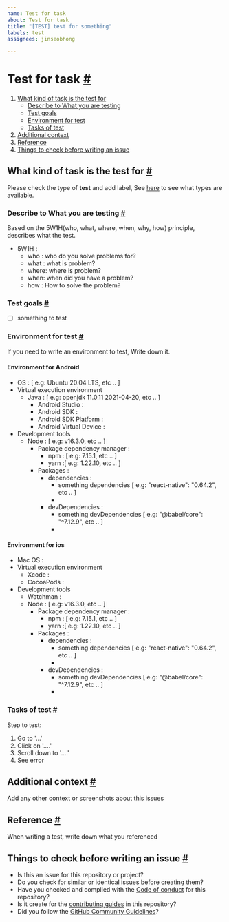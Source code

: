 ```yaml
---
name: Test for task
about: Test for task
title: "[TEST] test for something"
labels: test
assignees: jinseobhong

---
```


# Test for task <a href="#test-for-task" id="test-for-task">#</a>

1. [What kind of task is the test for](#what-kind-of-task-is-the-test-for)
    - [Describe to What you are testing](#describe-to-what-you-are-testing)
    - [Test goals](#test-goals)
    - [Environment for test](#environment-for-test)
    - [Tasks of test](#tasks-of-test)
2. [Additional context](#additional-context)
3. [Reference](#reference)
4. [Things to check before writing an issue](#things-to-check-before-writing-an-issue)


## What kind of task is the test for <a href="#what-kind-of-task-is-the-test-for" id="what-kind-of-task-is-the-test-for">#</a>

Please check the type of **test** and add label, See [here](../blob/master/CONTRIBUTING.md#how-to-create-issue-about-test-for-task) to see what types are available.

### Describe to What you are testing <a href="#describe-to-what-you-are-testing" id="describe-to-what-you-are-testing">#</a>

Based on the 5W1H(who, what, where, when, why, how) principle, describes what the test.
- 5W1H :
   - who : who do you solve problems for?
   - what : what is problem?
   - where: where is problem?
   - when: when did you have a problem?
   - how : How to solve the problem?

### Test goals <a href="#test-goals" id="test-goals">#</a>

- [ ] something to test

### Environment for test <a href="#environment-for-test" id="environment-for-test">#</a>

If you need to write an environment to test, Write down it.

#### Environment for Android
- OS : [ e.g: Ubuntu 20.04 LTS, etc .. ]
- Virtual execution environment
    - Java : [ e.g: openjdk 11.0.11 2021-04-20, etc .. ]
        - Android Studio :
        - Android SDK :
        - Android SDK Platform :
        - Android Virtual Device :
- Development tools
    - Node : [ e.g: v16.3.0, etc .. ]
        - Package dependency manager :
            - npm : [ e.g: 7.15.1, etc .. ]
            - yarn :[ e.g: 1.22.10, etc .. ]
        - Packages :
            - dependencies :
                - something dependencies [ e.g: "react-native": "0.64.2", etc .. ]
                -
            - devDependencies :
                - something devDependencies [ e.g: "@babel/core": "^7.12.9", etc .. ]
                -

#### Environment for ios
- Mac OS :
- Virtual execution environment
    - Xcode :
    - CocoaPods :
- Development tools
    - Watchman :
    - Node : [ e.g: v16.3.0, etc .. ]
        - Package dependency manager :
            - npm : [ e.g: 7.15.1, etc .. ]
            - yarn :[ e.g: 1.22.10, etc .. ]
        - Packages :
            - dependencies :
                - something dependencies [ e.g: "react-native": "0.64.2", etc .. ]
                -
            - devDependencies :
                - something devDependencies [ e.g: "@babel/core": "^7.12.9", etc .. ]
                -

### Tasks of test <a href="#tasks-of-test" id="tasks-of-test">#</a>

Step to test:
1. Go to '...'
2. Click on '....'
3. Scroll down to '....'
4. See error

## Additional context <a href="#additional-context" id="additional-context">#</a>

Add any other context or screenshots about this issues

## Reference <a href="#reference" id="reference">#</a>

When writing a test, write down what you referenced

## Things to check before writing an issue <a href="#things-to-check-before-writing-an-issue" id="things-to-check-before-writing-an-issue">#</a>
- Is this an issue for this repository or project?
- Do you check for similar or identical issues before creating them?
- Have you checked and complied with the [Code of conduct](../blob/master/CODE_OF_CONDUCT.md) for this repository?
- Is it create for the [contributing guides](../blob/master/CONTRIBUTING.md) in this repository?
- Did you follow the [GitHub Community Guidelines](https://docs.github.com/articles/github-community-guidelines)?
